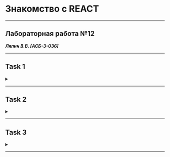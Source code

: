 ﻿# Знакомство с REACT
___________________________________________________
## Лабораторная работа №12
***Ляпин В.В. [АСБ-3-036]***
___________________________________________________


## Task 1
<details>
<summary></summary>

Дана прямоугольная доска $N*M$ (**N** строк и **M** столбцов).  
В левом верхнем углу находится шахматный конь Олег, которого необходимо переместить в правый нижний угол доски. 
В данной задаче конь может перемещаться на две клетки вниз и одну клетку вправо или на одну клетку вниз и две клетки вправо.

Необходимо определить, сколько существует различных маршрутов, ведущих из левого верхнего в правый нижний угол.

**Формат входных данных**  
Входной файл содержит два натуральных числа `N` и `M` $(1 \leq N, M \leq 50)$.

**Формат выходных данных**  
В выходной файл выведите единственное число — количество способов добраться конём до правого нижнего угла доски.

### Эталонное решение
Состоит из 12 строк кода и имеет алгоритмическую сложность $O(N * M)$

**Примеры ввода и вывода:**  
<table>
<tr><th>Ввод</th><th>Вывод</th></tr>
<tr>
  <td>

```
3 2
```

</td>
  <td> 

```
1
```

  </td>
</tr>
<tr>
  <td>

```
31 34
```

  </td>
  <td>

```
293930
```

  </td>

</tr>
</table>

#### Код
```python
def count_horse_paths(board_width: int, board_height: int):
    field = [[0 for _ in range(0, width)] for _ in range(0, height)]
    field[0][0] = 1
    for i in range(0, board_height):
        for j in range(0, board_width):
            for move_x, move_y in [(-1, -2), (-2, -1)]:
                field[i][j] += field[i + move_y][j + move_x] if (0 <= i + move_y < board_height) and (0 <= j + move_x < board_width) else 0
    return field[board_height - 1][board_width - 1]

if __name__ == '__main__':
    width, height = map(int, input().split())
    print(count_horse_paths(width, height))
```
**Результат:**

![](img/R1.1.png)
![](img/R1.2.png)

</details>

___________________________________________________


## Task 2
<details>
<summary></summary>

Олег очень любит занятия по программированию в университете. 
А еще больше он любит узнавать новые алгоритмы и структуры данных.
Для того, чтобы ему не было скучно на очередном занятии, преподаватель предложил придумать способ поиска медианы для последовательности 
**X** из **n** элементов.
Олег быстро нашел в сети нужный алгоритм и отчитался перед учителем. Тогда тот предложил усложнённую версию задачи: для каждого 
**i** от **1** до **n** нужно найти медиану среди первых **i** элементов последовательности 
**X**. В качестве результата преподаватель попросил сказать сумму найденных значений.

Медианой последовательности в случае нечётной длины **L** называется элемент, который будет равноудалён от концов последовательности, если ее отсортировать по возрастанию или убыванию 
(нетрудно сообразить, что этот элемент имеет номер $(L + 1) / 2$ в отсортированной последовательности, если номера считать с единицы). 
В случае чётной длины **L** медианой будем считать элемент, который окажется на месте $L/2$, если последовательность отсортировать по возрастанию.

**Формат входных данных**  
В первой строке входных данных записано число `N` $(1 \leq N \leq 100000)$. Во второй строке записаны `N` различных чисел $X_i(1 \leq X_i \leq 10^9)$

**Формат выходных данных**  
Выведите сумму найденных медианных значений.

### Эталонное решение  
Состоит из 19 строк кода и имеет алгоритмическую сложность $O(N * \log{N})$

<table>
<tr><th>Ввод</th><th>Вывод</th></tr>
<tr>
  <td>

```
10
5 10 8 1 7 3 9 6 2 4
```

</td>
  <td> 

```
59
```

  </td>
</tr>
<tr>
  <td>

```
5
5 3 1 2 4
```

  </td>
  <td>

```
16
```

  </td>

</tr>
</table>

#### Код
```python
from heapq import heappop, heappush

def subarrays_medians_sum(numbers: list):
    medians_sum = 0
    smallerHalf, largerHalf = [], []
    for number in numbers:
        heappush(smallerHalf, -number)
        heappush(largerHalf, -heappop(smallerHalf)) 
        if len(smallerHalf) < len(largerHalf):
            heappush(smallerHalf, -heappop(largerHalf))
        medians_sum += -smallerHalf[0]
    return medians_sum

if __name__ == '__main__':
    numbers = [int(number) for number in input().split()][1:]
    print(subarrays_medians_sum(numbers))
```
**Результат:**

![](img/R2.1.png)
![](img/R2.2.png)

</details>

___________________________________________________

## Task 3
<details>
<summary></summary>

Вовочка ломает систему безопасности Пентагона. 
Для этого ему понадобилось узнать, какие символы в секретных зашифрованных посланиях употребляются чаще других. 
Для удобства изучения Вовочка хочет получить графическое представление встречаемости символов. 
Поэтому он хочет построить гистограмму количества символов в сообщении. 
Гистограмма — это график, в котором каждому символу, встречающемуся в сообщении хотя бы один раз, соответствует столбик, 
высота которого пропорциональна количеству этих символов в сообщении.


**Формат входных данных**  
Входной файл содержит зашифрованный текст сообщения. 
Он содержит строчные и прописные латинские буквы, цифры, знаки препинания («.», «!», «?», «:», «-», «,», «;», «(», «)»), 
пробелы и переводы строк. Размер входного файла не превышает 10000 байт. 
Текст содержит хотя бы один непробельный символ. Все строки входного файла не длиннее 200 символов.
Для каждого символа c кроме пробелов и переводов строк выведите столбик из символов «#», количество которых должно быть равно количеству символов c в данном тексте. 
Под каждым столбиком напишите символ, соответствующий ему. Отформатируйте гистограмму так, чтобы нижние концы столбиков были на одной строке, первая строка 
и первый столбец были непустыми. Не отделяйте столбики друг от друга. Отсортируйте столбики в порядке увеличения кодов символов.

**Формат выходных данных**  
Для каждого символа c кроме пробелов и переводов строк выведите столбик из символов «#», 
количество которых должно быть равно количеству символов c в данном тексте. Под каждым столбиком напишите символ, соответствующий ему. 
Отформатируйте гистограмму так, чтобы нижние концы столбиков были на одной строке, первая строка и первый столбец были непустыми. 
Не отделяйте столбики друг от друга. Отсортируйте столбики в порядке увеличения кодов символов.

### Эталонное решение  
Состоит из 25 строк кода и имеет алгоритмическую сложность $O(N * \log{N})$

<table>
<tr><th>Ввод</th><th>Вывод</th></tr>
<tr>
  <td>

```
Hello, world!

```

</td>
  <td> 

```
     #   
     ##  
#########
!,Hdelorw

```

  </td>
</tr>
<tr>
  <td>

```
Twas brillig, and the slithy toves
Did gyre and gimble in the wabe;
All mimsy were the borogoves,
And the mome raths outgrabe.

```

  </td>
  <td>

```
         #              
         #              
         #              
         #              
         #              
         #         #    
         #  #      #    
      #  # ###  ####    
      ## ###### ####    
      ##############    
      ##############  ##
#  #  ############## ###
########################
,.;ADTabdeghilmnorstuvwy

```

  </td>

</tr>
</table>

#### Код
```python
def to_characters_histogram(text: str):
    chars = {}
    for char in filter(lambda char: not char.isspace(), text):
        chars.update({char : chars.get(char, 0) + 1})
    sorted_columns = sorted(chars.items())
    max_height = max(chars.values())
    sorted_text_columsn = "\n".join("".join(["#" if height <= column[1] else " " for column in sorted_columns]) for height in range(max_height, 0, -1))
    return sorted_text_columsn + "\n" + "".join([column[0] for column in sorted_columns])

if __name__ == '__main__':
    text = input()
    print(to_characters_histogram(text))
```
**Результат:**

![](img/R3.1.png)
![](img/R3.2.png)

</details>

___________________________________________________